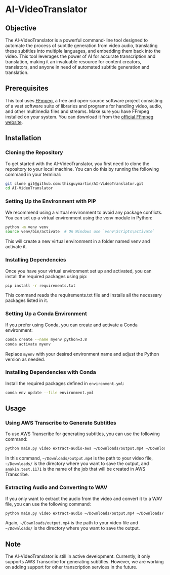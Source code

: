 # AI-VideoTranslator

## Objective
The AI-VideoTranslator is a powerful command-line tool designed to automate the process of subtitle generation from video audio, translating these subtitles into multiple languages, and embedding them back into the video. This tool leverages the power of AI for accurate transcription and translation, making it an invaluable resource for content creators, translators, and anyone in need of automated subtitle generation and translation.

## Prerequisites
This tool uses [FFmpeg](https://ffmpeg.org/), a free and open-source software project consisting of a vast software suite of libraries and programs for handling video, audio, and other multimedia files and streams. Make sure you have FFmpeg installed on your system. You can download it from the [official FFmpeg website](https://ffmpeg.org/download.html).

## Installation

### Cloning the Repository
To get started with the AI-VideoTranslator, you first need to clone the repository to your local machine. You can do this by running the following command in your terminal:

```bash
git clone git@github.com:thisguymartin/AI-VideoTranslator.git
cd AI-VideoTranslator
```

### Setting Up the Environment with PIP
We recommend using a virtual environment to avoid any package conflicts. You can set up a virtual environment using the venv module in Python:

```bash
python -m venv venv
source venv/bin/activate  # On Windows use `venv\Scripts\activate`
```

This will create a new virtual environment in a folder named venv and activate it.

### Installing Dependencies
Once you have your virtual environment set up and activated, you can install the required packages using pip:

```bash
pip install -r requirements.txt
```

This command reads the requirements.txt file and installs all the necessary packages listed in it.

### Setting Up a Conda Environment
If you prefer using Conda, you can create and activate a Conda environment:

```bash
conda create --name myenv python=3.8
conda activate myenv
```

Replace `myenv` with your desired environment name and adjust the Python version as needed.

### Installing Dependencies with Conda
Install the required packages defined in `environment.yml`:

```bash
conda env update --file environment.yml
```

## Usage

### Using AWS Transcribe to Generate Subtitles
To use AWS Transcribe for generating subtitles, you can use the following command:

```bash
python main.py video extract-audio-aws ~/Downloads/output.mp4 ~/Downloads/ anakin.test.1171
```

In this command, `~/Downloads/output.mp4` is the path to your video file, `~/Downloads/` is the directory where you want to save the output, and `anakin.test.1171` is the name of the job that will be created in AWS Transcribe.

### Extracting Audio and Converting to WAV
If you only want to extract the audio from the video and convert it to a WAV file, you can use the following command:

```bash
python main.py video extract-audio ~/Downloads/output.mp4 ~/Downloads/
```

Again, `~/Downloads/output.mp4` is the path to your video file and `~/Downloads/` is the directory where you want to save the output.

## Note
The AI-VideoTranslator is still in active development. Currently, it only supports AWS Transcribe for generating subtitles. However, we are working on adding support for other transcription services in the future.
